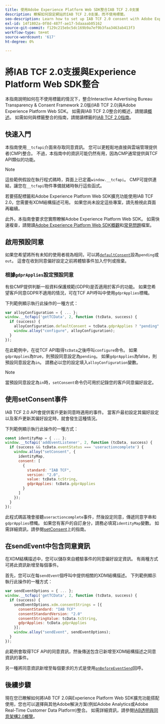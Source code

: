 ```yaml
---
title: 使用Adobe Experience Platform Web SDK整合IAB TCF 2.0支援
description: 瞭解如何設定網站的IAB TCF 2.0支援，而不使用標籤。
seo-description: Learn how to set up IAB TCF 2.0 consent with Adobe Experience Platform Web SDK
exl-id: 14f1802a-0f8d-487f-ae17-5daaaab05162
source-git-commit: f129c215ebc5dc169b9a7ef9b3faa3463ab413f3
workflow-type: tm+mt
source-wordcount: '617'
ht-degree: 0%

---
```


# 將IAB TCF 2.0支援與Experience Platform Web SDK整合

本指南說明如何在不使用標籤的情況下，整合Interactive Advertising Bureau Transparency &amp; Consent Framework 2.0版(IAB TCF 2.0)與Adobe Experience Platform Web SDK。 如需與IAB TCF 2.0整合的概述，請閱讀[概述](./overview.md)。 如需如何與標籤整合的指南，請閱讀標籤的[IAB TCF 2.0指南](./with-tags.md)。

## 快速入門

本指南使用`__tcfapi`介面來存取同意資訊。 您可以更輕鬆地直接與雲端管理提供者(CMP)整合。 不過，本指南中的資訊可能仍然有用，因為CMP通常提供與TCF API類似的功能。

>[!NOTE]
>
>這些範例假設在執行程式碼時，頁面上已定義`window.__tcfapi`。 CMP可提供連結，讓您在`__tcfapi`物件準備就緒時執行這些函式。

若要搭配標籤和Adobe Experience Platform Web SDK擴充功能使用IAB TCF 2.0，您需要有XDM結構描述可用。 如果您尚未設定這些專案，請先檢視此頁面再繼續。

此外，本指南會要求您實際瞭解Adobe Experience Platform Web SDK。 如需快速複查，請閱讀[Adobe Experience Platform Web SDK概觀](../../home.md)和[常見問題](../../faq.md)檔案。

## 啟用預設同意

如果您希望將所有未知的使用者視為相同，可以將[`defaultConsent`](/help/web-sdk/commands/configure/defaultconsent.md)設為`pending`或`out`。 這會在收到同意偏好設定之前將體驗事件加入佇列或捨棄。

### 根據`gdprApplies`設定預設同意

有些CMP提供判斷一般資料保護規範(GDPR)是否適用於客戶的功能。 如果您希望客戶同意GDPR不適用的情況，可在TCF API呼叫中使用`gdprApplies`標幟。

下列範例顯示執行此操作的一種方式：

```javascript
var alloyConfiguration = { ... };
window.__tcfapi('getTCData', 2, function (tcData, success) {
  if (success) {
    alloyConfiguration.defaultConsent = tcData.gdprApplies ? "pending" : "in";
    window.alloy("configure", alloyConfiguration);
  }
});
```

在此範例中，在從TCF API取得`tcData`之後呼叫`configure`命令。 如果`gdprApplies`為true，則預設同意設定為`pending`。 如果`gdprApplies`為false，則預設同意設定為`in`。 請務必以您的設定填入`alloyConfiguration`變數。

>[!NOTE]
>
>當預設同意設定為`in`時，`setConsent`命令仍可用於記錄您的客戶同意偏好設定。

## 使用setConsent事件

IAB TCF 2.0 API會提供客戶更新同意時適用的事件。 當客戶最初設定其偏好設定以及客戶更新其偏好設定時，就會發生這種情況。

下列範例顯示執行此操作的一種方式：

```javascript
const identityMap = { ... };
window.__tcfapi('addEventListener', 2, function (tcData, success) {
  if (success && tcData.eventStatus === 'useractioncomplete') {
    window.alloy("setConsent", {
      identityMap,
      consent: [
        {
          standard: "IAB TCF",
          version: "2.0",
          value: tcData.tcString,
          gdprApplies: tcData.gdprApplies
        }
      ]
    });
  }
});
```

此程式碼區塊會接聽`useractioncomplete`事件，然後設定同意，傳遞同意字串和`gdprApplies`標幟。 如果您有客戶的自訂身分，請務必填寫`identityMap`變數。 如需詳細資訊，請參閱[setConsent](../../../web-sdk/commands/setconsent.md)上的指南。

## 在sendEvent中包含同意資訊

在XDM結構描述中，您可以儲存來自體驗事件的同意偏好設定資訊。 有兩種方式可將此資訊新增至每個事件。

首先，您可以在每`sendEvent`個呼叫中提供相關的XDM結構描述。 下列範例顯示執行此操作的一種方式：

```javascript
var sendEventOptions = { ... };
window.__tcfapi('getTCData', 2, function (tcData, success) {
  if (success) {
    sendEventOptions.xdm.consentStrings = [{
      consentStandard: "IAB TCF"
      consentStandardVersion: "2.0"
      consentStringValue: tcData.tcString,
      gdprApplies: tcData.gdprApplies
    }];
    window.alloy("sendEvent", sendEventOptions);
  }
});
```

此範例會取得TCF API的同意資訊，然後傳送包含已新增至XDM結構描述之同意資訊的事件。

另一種將同意資訊新增至每個要求的方式是使用[`onBeforeEventSend`](/help/web-sdk/commands/configure/onbeforeeventsend.md)回呼。

## 後續步驟

現在您已瞭解如何將IAB TCF 2.0與Experience Platform Web SDK擴充功能搭配使用，您也可以選擇與其他Adobe解決方案(例如Adobe Analytics或Adobe Real-Time Customer Data Platform)整合。 如需詳細資訊，請參閱[IAB透明與同意架構2.0概覽](./overview.md)。
